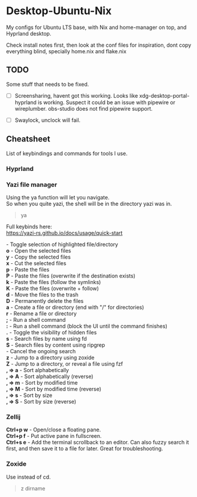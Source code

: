 # Desktop-Ubuntu-Nix
My configs for Ubuntu LTS base, with Nix and home-manager on top, and Hyprland desktop.


Check install notes first, then look at the conf files for inspiration, dont copy everything blind, specially home.nix and flake.nix

## TODO
Some stuff that needs to be fixed.
- [ ] Screensharing, havent got this working. Looks like xdg-desktop-portal-hyprland is working. Suspect it could be an issue with pipewire or wireplumber. obs-studio does not find pipewire support.
- [ ] Swaylock, unclock will fail.


## Cheatsheet
List of keybindings and commands for tools I use.

### Hyprland


### Yazi file manager
Using the ya function will let you navigate.  
So when you quite yazi, the shell will be in the directory yazi was in.
>ya

Full keybinds here:  
https://yazi-rs.github.io/docs/usage/quick-start  

**<Space>** -	Toggle selection of highlighted file/directory  
**o** -	Open the selected files  
**y** -	Copy the selected files  
**x** -	Cut the selected files  
**p** -	Paste the files  
**P** -	Paste the files (overwrite if the destination exists)  
**k** -	Paste the files (follow the symlinks)  
**K** -	Paste the files (overwrite + follow)  
**d** -	Move the files to the trash  
**D** -	Permanently delete the files  
**a** -	Create a file or directory (end with "/" for directories)  
**r** -	Rename a file or directory  
**;** -	Run a shell command  
**:** -	Run a shell command (block the UI until the command finishes)  
**.** -	Toggle the visibility of hidden files  
**s** -	Search files by name using fd  
**S** -	Search files by content using ripgrep  
**<Ctrl-s>** -	Cancel the ongoing search  
**z** -	Jump to a directory using zoxide  
**Z** -	Jump to a directory, or reveal a file using fzf  
**, ⇒ a** -	Sort alphabetically  
**, ⇒ A** -	Sort alphabetically (reverse)  
**, ⇒ m** -	Sort by modified time  
**, ⇒ M** -	Sort by modified time (reverse)  
**, ⇒ s** -	Sort by size  
**, ⇒ S** -	Sort by size (reverse)  


### Zellij 
**Ctrl+p w** - Open/close a floating pane.  
**Ctrl+p f** - Put active pane in fullscreen.  
**Ctrl+s e** - Add the terminal scrollback to an editor. Can also fuzzy search it first, and then save it to a file for later. Great for troubleshooting.  


### Zoxide
Use instead of cd.
>z dirname
